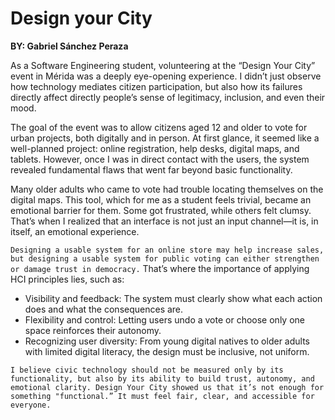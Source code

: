 # Design your City

**BY: Gabriel Sánchez Peraza**

As a Software Engineering student, volunteering at the “Design Your City” event in Mérida was a deeply eye-opening experience. I didn’t just observe how technology mediates citizen participation, but also how its failures directly affect directly people’s sense of legitimacy, inclusion, and even their mood.

The goal of the event was to allow citizens aged 12 and older to vote for urban projects, both digitally and in person. At first glance, it seemed like a well-planned project: online registration, help desks, digital maps, and tablets. However, once I was in direct contact with the users, the system revealed fundamental flaws that went far beyond basic functionality.

Many older adults who came to vote had trouble locating themselves on the digital maps. This tool, which for me as a student feels trivial, became an emotional barrier for them. Some got frustrated, while others felt clumsy. That’s when I realized that an interface is not just an input channel—it is, in itself, an emotional experience.

`Designing a usable system for an online store may help increase sales, but designing a usable system for public voting can either strengthen or damage trust in democracy.` That’s where the importance of applying HCI principles lies, such as:

 * Visibility and feedback: The system must clearly show what each action does and what the consequences are.
 * Flexibility and control: Letting users undo a vote or choose only one space reinforces their autonomy.
 * Recognizing user diversity: From young digital natives to older adults with limited digital literacy, the design must be inclusive, not uniform.

`I believe civic technology should not be measured only by its functionality, but also by its ability to build trust, autonomy, and emotional clarity. Design Your City showed us that it’s not enough for something "functional.” It must feel fair, clear, and accessible for everyone.`